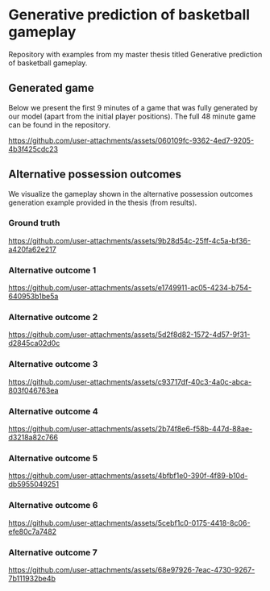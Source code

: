 # Generative prediction of basketball gameplay
Repository with examples from my master thesis titled Generative prediction of basketball gameplay.

## Generated game
Below we present the first 9 minutes of a game that was fully generated by our model (apart from the initial player positions). The full 48 minute game can be found in the repository.

https://github.com/user-attachments/assets/060109fc-9362-4ed7-9205-4b3f425cdc23

## Alternative possession outcomes
We visualize the gameplay shown in the alternative possession outcomes generation example provided in the thesis (from results).

### Ground truth

https://github.com/user-attachments/assets/9b28d54c-25ff-4c5a-bf36-a420fa62e217

### Alternative outcome 1

https://github.com/user-attachments/assets/e1749911-ac05-4234-b754-640953b1be5a

### Alternative outcome 2

https://github.com/user-attachments/assets/5d2f8d82-1572-4d57-9f31-d2845ca02d0c

### Alternative outcome 3

https://github.com/user-attachments/assets/c93717df-40c3-4a0c-abca-803f046763ea

### Alternative outcome 4

https://github.com/user-attachments/assets/2b74f8e6-f58b-447d-88ae-d3218a82c766

### Alternative outcome 5

https://github.com/user-attachments/assets/4bfbf1e0-390f-4f89-b10d-db5955049251

### Alternative outcome 6

https://github.com/user-attachments/assets/5cebf1c0-0175-4418-8c06-efe80c7a7482

### Alternative outcome 7

https://github.com/user-attachments/assets/68e97926-7eac-4730-9267-7b111932be4b


